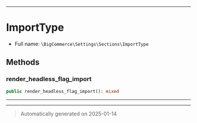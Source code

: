 ***

# ImportType





* Full name: `\BigCommerce\Settings\Sections\ImportType`




## Methods


### render_headless_flag_import



```php
public render_headless_flag_import(): mixed
```












***

***
> Automatically generated on 2025-01-14

